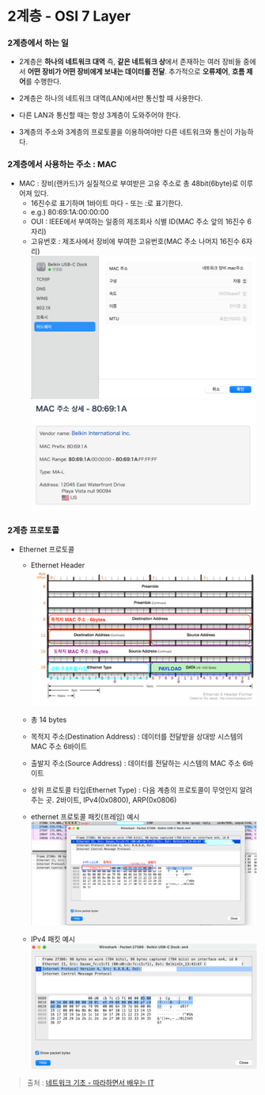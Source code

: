 # **2계층 - OSI 7 Layer**

### 2계층에서 하는 일

- 2계층은 **하나의 네트워크 대역** 즉, **같은 네트워크 상**에서 존재하는 여러 장비들 중에서 **어떤 장비가 어떤 장비에게 보내는 데이터를 전달**. 추가적으로 **오류제어**, **흐름 제어**를 수행한다.

- 2계층은 하나의 네트워크 대역(LAN)에서만 통신할 때 사용한다.

- 다른 LAN과 통신할 때는 항상 3계층이 도와주어야 한다.

- 3계층의 주소와 3계층의 프로토콜을 이용하여야만 다른 네트워크와 통신이 가능하다.

### 2계층에서 사용하는 주소 : MAC

- MAC : 장비(랜카드)가 실질적으로 부여받은 고유 주소로 총 48bit(6byte)로 이루어져 있다.
  - 16진수로 표기하며 1바이트 마다 - 또는 :로 표기한다.
  - e.g.) 80:69:1A:00:00:00
  - OUI : IEEE에서 부여하는 일종의 제조회사 식별 ID(MAC 주소 앞의 16진수 6자리)
  - 고유번호 : 제조사에서 장비에 부여한 고유번호(MAC 주소 나머지 16진수 6자리)
    ![](./images/mac-address.png)
    ![](./images/OUI.png)

### 2계층 프로토콜

- Ethernet 프로토콜

  - Ethernet Header
    ![](./images/ethernet.png)
  - 총 14 bytes
  - 목적지 주소(Destination Address) : 데이터를 전달받을 상대방 시스템의 MAC 주소 6바이트
  - 출발지 주소(Source Address) : 데이터를 전달하는 시스템의 MAC 주소 6바이트
  - 상위 프로토콜 타입(Ethernet Type) : 다음 계층의 프로토콜이 무엇인지 알려주는 곳. 2바이트, IPv4(0x0800), ARP(0x0806)

  - ethernet 프로토콜 패킷(프레임) 예시
    ![](./images/ethernet-example.png)

  - IPv4 패킷 예시
    ![](./images/ipv4.png)

> 출처 : [네트워크 기초 - 따라하면서 배우는 IT](https://www.youtube.com/playlist?list=PL0d8NnikouEWcF1jJueLdjRIC4HsUlULi)
